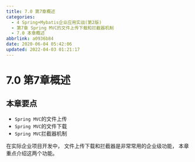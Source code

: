 ```yaml
---
title: 7.0 第7章概述
categories: 
  - 4 Spring+Mybatis企业应用实战(第2版)
  - 第7章 Spring MVC的文件上传下载和拦截器机制
  - 7.0 本章概述
abbrlink: a0936b84
date: 2020-06-04 05:42:06
updated: 2022-04-03 01:21:17
---
```

# 7.0 第7章概述
## 本章要点
- `Spring MVC`的文件上传
- `Spring MVC`的文件下载
- `Spring MVC`拦截器机制

在实际企业项目开发中， 文件上传下载和拦截器是非常常用的企业级功能， 本章重点介绍这两个功能。

